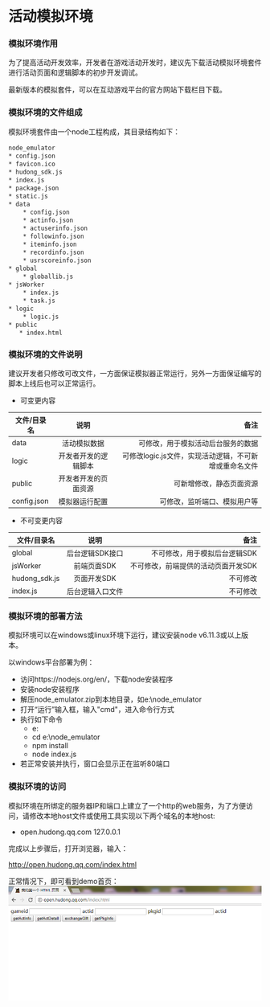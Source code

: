 # 活动模拟环境

### 模拟环境作用

为了提高活动开发效率，开发者在游戏活动开发时，建议先下载活动模拟环境套件进行活动页面和逻辑脚本的初步开发调试。

最新版本的模拟套件，可以在互动游戏平台的官方网站下载栏目下载。

### 模拟环境的文件组成

模拟环境套件由一个node工程构成，其目录结构如下：

    node_emulator
    * config.json
    * favicon.ico 
    * hudong_sdk.js
    * index.js
    * package.json
    * static.js
    * data
    	* config.json
    	* actinfo.json
    	* actuserinfo.json
    	* followinfo.json
    	* iteminfo.json
    	* recordinfo.json
    	* usrscoreinfo.json
    * global
    	* globallib.js
    * jsWorker
    	* index.js
    	* task.js
    * logic
    	* logic.js
    * public
       * index.html

### 模拟环境的文件说明

建议开发者只修改可改文件，一方面保证模拟器正常运行，另外一方面保证编写的脚本上线后也可以正常运行。

* 可变更内容

| 文件/目录名    | 说明           | 备注  |
| ------------- |:-------------:| -----:|
| data          | 活动模拟数据    | 可修改，用于模拟活动后台服务的数据 |
| logic         | 开发者开发的逻辑脚本 | 可修改logic.js文件，实现活动逻辑，不可新增或重命名文件 |
| public        | 开发者开发的页面资源 | 可新增修改，静态页面资源 |
| config.json   | 模拟器运行配置   | 可修改，监听端口、模拟用户等 |

* 不可变更内容

| 文件/目录名    | 说明           | 备注  |
| ------------- |:-------------:| -----:|
| global        | 后台逻辑SDK接口 | 不可修改，用于模拟后台逻辑SDK |
| jsWorker      | 前端页面SDK     | 不可修改，前端提供的活动页面开发SDK |
| hudong_sdk.js | 页面开发SDK     | 不可修改 |
| index.js      | 后台逻辑入口文件 | 不可修改 |

### 模拟环境的部署方法

模拟环境可以在windows或linux环境下运行，建议安装node v6.11.3或以上版本。

以windows平台部署为例：

- 访问https://nodejs.org/en/，下载node安装程序
- 安装node安装程序
- 解压node_emulator.zip到本地目录，如e:\node_emulator
- 打开“运行”输入框，输入"cmd"，进入命令行方式
- 执行如下命令
	- e:
	- cd e:\node_emulator
	- npm install
	- node index.js
- 若正常安装并执行，窗口会显示正在监听80端口

### 模拟环境的访问

模拟环境在所绑定的服务器IP和端口上建立了一个http的web服务，为了方便访问，请修改本地host文件或使用工具实现以下两个域名的本地host:

- open.hudong.qq.com 127.0.0.1

完成以上步骤后，打开浏览器，输入：

http://open.hudong.qq.com/index.html

正常情况下，即可看到demo首页：
![Alt text](./demo.png)